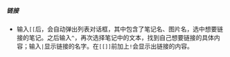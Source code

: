 ##### 链接
- 输入`[[`后，会自动弹出列表对话框，其中包含了笔记名、图片名，选中想要链接的笔记。之后输入`^`，再次选择笔记中的文本，找到自己想要链接的具体内容；输入`|`显示链接的名字。在`[[]]`前加上`!`会显示出链接的内容。

